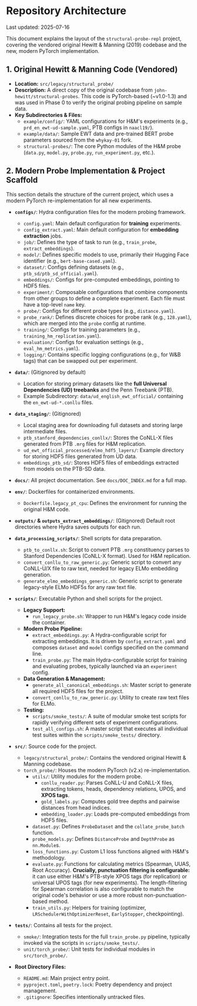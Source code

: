 # Repository Architecture

Last updated: 2025-07-16

This document explains the layout of the `structural-probe-repl` project, covering the vendored original Hewitt & Manning (2019) codebase and the new, modern PyTorch implementation.

## 1. Original Hewitt & Manning Code (Vendored)

*   **Location:** `src/legacy/structural_probe/`
*   **Description:** A direct copy of the original codebase from `john-hewitt/structural-probes`. This code is PyTorch-based (~v1.0-1.3) and was used in Phase 0 to verify the original probing pipeline on sample data.
*   **Key Subdirectories & Files:**
    *   `example/config/`: YAML configurations for H&M's experiments (e.g., `prd_en_ewt-ud-sample.yaml`, PTB configs in `naacl19/`).
    *   `example/data/`: Sample EWT data and pre-trained BERT probe parameters sourced from the `whykay-01` fork.
    *   `structural-probes/`: The core Python modules of the H&M probe (`data.py`, `model.py`, `probe.py`, `run_experiment.py`, etc.).

## 2. Modern Probe Implementation & Project Scaffold

This section details the structure of the current project, which uses a modern PyTorch re-implementation for all new experiments.

*   **`configs/`**: Hydra configuration files for the modern probing framework.
    *   `config.yaml`: Main default configuration for **training** experiments.
    *   `config_extract.yaml`: Main default configuration for **embedding extraction** jobs.
    *   `job/`: Defines the type of task to run (e.g., `train_probe`, `extract_embeddings`).
    *   `model/`: Defines specific models to use, primarily their Hugging Face identifier (e.g., `bert-base-cased.yaml`).
    *   `dataset/`: Configs defining datasets (e.g., `ptb_sd/ptb_sd_official.yaml`).
    *   `embeddings/`: Configs for pre-computed embeddings, pointing to HDF5 files.
    *   `experiment/`: Composable configurations that combine components from other groups to define a complete experiment. Each file must have a top-level `name` key.
    *   `probe/`: Configs for different probe types (e.g., `distance.yaml`).
    *   `probe_rank/`: Defines discrete choices for probe rank (e.g., `128.yaml`), which are merged into the `probe` config at runtime.
    *   `training/`: Configs for training parameters (e.g., `training_hm_replication.yaml`).
    *   `evaluation/`: Configs for evaluation settings (e.g., `eval_hm_metrics.yaml`).
    *   `logging/`: Contains specific logging configurations (e.g., for W&B tags) that can be swapped out per experiment.

*   **`data/`**: (Gitignored by default)
    *   Location for storing primary datasets like the **full Universal Dependencies (UD) treebanks** and the Penn Treebank (PTB).
    *   Example Subdirectory: `data/ud_english_ewt_official/` containing the `en_ewt-ud-*.conllu` files.

*   **`data_staging/`**: (Gitignored)
    *   Local staging area for downloading full datasets and storing large intermediate files.
    *   `ptb_stanford_dependencies_conllx/`: Stores the CoNLL-X files generated from PTB `.mrg` files for H&M replication.
    *   `ud_ewt_official_processed/elmo_hdf5_layers/`: Example directory for storing HDF5 files generated from UD data.
    *   `embeddings_ptb_sd/`: Stores HDF5 files of embeddings extracted from models on the PTB-SD data.

*   **`docs/`**: All project documentation. See `docs/DOC_INDEX.md` for a full map.

*   **`env/`**: Dockerfiles for containerized environments.
    *   `Dockerfile.legacy_pt_cpu`: Defines the environment for running the original H&M code.

*   **`outputs/` & `outputs_extract_embeddings/`**: (Gitignored) Default root directories where Hydra saves outputs for each run.

*   **`data_processing_scripts/`**: Shell scripts for data preparation.
    *   `ptb_to_conllx.sh`: Script to convert PTB `.mrg` constituency parses to Stanford Dependencies (CoNLL-X format). Used for H&M replication.
    *   `convert_conllu_to_raw_generic.py`: Generic script to convert any CoNLL-U/X file to raw text, needed for legacy ELMo embedding generation.
    *   `generate_elmo_embeddings_generic.sh`: Generic script to generate legacy-style ELMo HDF5s for any raw text file.

*   **`scripts/`**: Executable Python and shell scripts for the project.
    *   **Legacy Support:**
        *   `run_legacy_probe.sh`: Wrapper to run H&M's legacy code inside the container.
    *   **Modern Probe Pipeline:**
        *   `extract_embeddings.py`: A Hydra-configurable script for extracting embeddings. It is driven by `config_extract.yaml` and composes `dataset` and `model` configs specified on the command line.
        *   `train_probe.py`: The main Hydra-configurable script for training and evaluating probes, typically launched via an `experiment` config.
    *   **Data Generation & Management:**
        *   `generate_all_canonical_embeddings.sh`: Master script to generate all required HDF5 files for the project.
        *   `convert_conllu_to_raw_generic.py`: Utility to create raw text files for ELMo.
    *   **Testing:**
        *   `scripts/smoke_tests/`: A suite of modular smoke test scripts for rapidly verifying different sets of experiment configurations.
        *   `test_all_configs.sh`: A master script that executes all individual test suites within the `scripts/smoke_tests/` directory.

*   **`src/`**: Source code for the project.
    *   `legacy/structural_probe/`: Contains the vendored original Hewitt & Manning codebase.
    *   `torch_probe/`: Houses the modern PyTorch (v2.x) re-implementation.
        *   `utils/`: Utility modules for the modern probe.
            *   `conllu_reader.py`: Parses CoNLL-U and CoNLL-X files, extracting tokens, heads, dependency relations, UPOS, and **XPOS tags**.
            *   `gold_labels.py`: Computes gold tree depths and pairwise distances from head indices.
            *   `embedding_loader.py`: Loads pre-computed embeddings from HDF5 files.
        *   `dataset.py`: Defines `ProbeDataset` and the `collate_probe_batch` function.
        *   `probe_models.py`: Defines `DistanceProbe` and `DepthProbe` as `nn.Module`s.
        *   `loss_functions.py`: Custom L1 loss functions aligned with H&M's methodology.
        *   `evaluate.py`: Functions for calculating metrics (Spearman, UUAS, Root Accuracy). **Crucially, punctuation filtering is configurable:** it can use either H&M's PTB-style XPOS tags (for replication) or universal UPOS tags (for new experiments). The length-filtering for Spearman correlation is also configurable to match the original code's behavior or use a more robust non-punctuation-based method.
        *   `train_utils.py`: Helpers for training (optimizer, `LRSchedulerWithOptimizerReset`, `EarlyStopper`, checkpointing).

*   **`tests/`**: Contains all tests for the project.
    *   `smoke/`: Integration tests for the full `train_probe.py` pipeline, typically invoked via the scripts in `scripts/smoke_tests/`.
    *   `unit/torch_probe/`: Unit tests for individual modules in `src/torch_probe/`.

*   **Root Directory Files:**
    *   `README.md`: Main project entry point.
    *   `pyproject.toml`, `poetry.lock`: Poetry dependency and project management.
    *   `.gitignore`: Specifies intentionally untracked files.